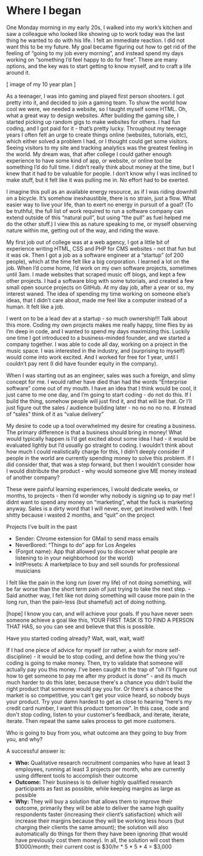 # Where I began

One Monday morning in my early 20s, I walked into my work’s kitchen and saw a colleague who looked like showing up to work today was the last thing he wanted to do with his life. I felt an immediate reaction. I did not want this to be my future. My goal became figuring out how to get rid of the feeling of “going to my job every morning”, and instead spend my days working on “something I’d feel happy to do for free”. There are many options, and the key was to start getting to know myself, and to craft a life around it.

[ image of my 10 year plan ]

As a teenager, I was into gaming and played first person shooters. I got pretty into it, and decided to join a gaming team. To show the world how cool we were, we needed a website, so I taught myself some HTML. Oh, what a great way to design websites. After building the gaming site, I started picking up random gigs to make websites for others. I had fun coding, and I got paid for it - that’s pretty lucky. Throughout my teenage years I often felt an urge to create things online (websites, tutorials, etc), which either solved a problem I had, or I thought could get some visitors. Seeing visitors to my site and tracking analytics was the greatest feeling in the world. My dream was, that after college I could gather enough experience to have some kind of app, or website, or online tool be something I’d do full time. I didn’t really think about money at the time, but I knew that it had to be valuable for people. I don’t know why I was inclined to make stuff, but it felt like it was pulling me in. No effort had to be exerted.

I imagine this pull as an available energy resource, as if I was riding downhill on a bicycle. It’s somehow inexhaustible, there is no strain, just a flow. What easier way to live your life, than to exert no energy in pursuit of a goal? (To be truthful, the full list of work required to run a software company can extend outside of this “natural pull”, but using “the pull” as fuel helped me do the other stuff.) I view this as nature speaking to me, or myself observing nature within me, getting out of the way, and riding the wave.

My first job out of college was at a web agency, I got a little bit of experience writing HTML, CSS and PHP for CMS websites - not that fun but it was ok. Then I got a job as a software engineer at a “startup” (of 200 people), which at the time felt like a big corporation. I learned a lot on the job. When I’d come home, I’d work on my own software projects, sometimes until 3am. I made websites that scraped music off blogs, and kept a few other projects. I had a software blog with some tutorials, and created a few small open source projects on GitHub. At my day job, after a year or so, my interest waned. The idea of spending my time working on someone else’s ideas, that I didn’t care about, made me feel like a computer instead of a human. It felt like a job.

I went on to be a lead dev at a startup - so much ownership!!! Talk about this more. Coding my own projects makes me really happy, time flies by as I’m deep in code, and I wanted to spend my days maximizing this. Luckily one time I got introduced to a business-minded founder, and we started a company together. I was able to code all day, working on a project in the music space. I was interested in the industry, and (surprising to myself) would come into work excited. And I worked for free for 1 year, until I couldn’t pay rent (I did have founder equity in the company). 

When I was starting out as an engineer, sales was such a foreign, and slimy concept for me. I would rather have died than had the words “Enterprise software” come out of my mouth. I have an idea that I think would be cool, it just came to me one day, and I’m going to start coding - do not do this. If I build the thing, somehow people will just find it, and that will be that. Or I’ll just figure out the sales / audience building later - no no no no no. # Instead of “sales” think of it as “value delivery”

My desire to code up a tool overwhelmed my desire for creating a business. The primary difference is that a business should bring in money! What would typically happen is I’d get excited about some idea I had - it would be evaluated lightly but I’d usually go straight to coding. I wouldn’t think about how much I could realistically charge for this, I didn’t deeply consider if people in the world are currently spending money to solve this problem. If I did consider that, that was a step forward, but then I wouldn’t consider how I would distribute the product - why would someone give ME money instead of another company?

These were painful learning experiences, I would dedicate weeks, or months, to projects - then I’d wonder why nobody is signing up to pay me! I didnt want to spend any money on “marketing”, what the fuck is marketing anyway. Sales is a dirty word that I will never, ever, get involved with. I feel shitty because i wasted 2 months, and “quit” on the project

Projects I’ve built in the past
- Sender: Chrome extension for GMail to send mass emails
- NeverBored: “Things to do” app for Los Angeles
- (Forgot name): App that allowed you to discover what people are listening to in your neighborhood (or the world)
- InitPresets: A marketplace to buy and sell sounds for professional musicians


I felt like the pain in the long run (over my life) of not doing something, will be far worse than the short term pain of just trying to take the next step. - Said another way, I felt like not doing something will cause more pain in the long run, than the pain-less (but shameful) act of doing nothing.

[hope] I know you can, and will achieve your goals. If you have never seen someone achieve a goal like this, YOUR FIRST TASK IS TO FIND A PERSON THAT HAS, so you can see and believe that this is possible.

Have you started coding already? Wait, wait, wait, wait!

If I had one piece of advice for myself (or rather, a wish for more self-discipline) - it would be to stop coding, and define how the thing you're coding is going to make money. Then, try to validate that someone will actually pay you this money. I've been caught in the trap of "oh I'll figure out how to get someone to pay me after my product is done" - and its much much harder to do this later, because there's a chance you didn't build the right product that someone would pay you for. Or there's a chance the market is so competitive, you can't get your voice heard, so nobody buys your product. Try your damn hardest to get as close to hearing "here's my credit card number, I want this product tomorrow". In this case, code and don't stop coding, listen to your customer's feedback, and iterate, iterate, iterate. Then repeat the same sales process to get more customers.

Who is going to buy from you, what outcome are they going to buy from you, and why?

A successful answer is:
- **Who:** Qualitative research recruitment companies who have at least 3 employees, running at least 3 projects per month, who are currently using different tools to accomplish their outcome
- **Outcome:** Their business is to deliver highly qualified research participants as fast as possible, while keeping margins as large as possible
- **Why:** They will buy a solution that allows them to improve their outcome, primarily they will be able to deliver the same high quality respondents faster (increasing their client’s satisfaction) which will increase their margins because they will be working less hours (but charging their clients the same amount); the solution will also automatically do things for them they have been ignoring (that would have previously cost them money). In all, the solution will cost them $1000/month; their current cost is $30/hr * 5 * 5 * 4 = $3,000